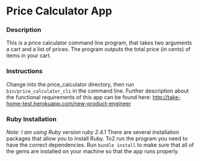 # Price Calculator App

### Description
This is a price calculator command line program, that takes two arguments a cart and a list of prices. The program outputs the total price (in cents) of items in your cart.

### Instructions
Change into the price_calculator directory, then run ```bin/price_calculator_cli``` in the command line. Further description about the functional requirements of this app can be found here: http://take-home-test.herokuapp.com/new-product-engineer

### Ruby Installation
*Note: I am using Ruby version ruby 2.4.1*
There are several installation packages that allow you to install Ruby. To2 run the program you need to have the correct dependencies. Run ```bundle install``` to make sure that all of the gems are installed on your machine so that the app runs properly.

